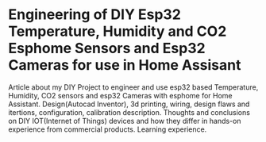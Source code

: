 # Engineering of DIY Esp32 Temperature, Humidity and CO2 Esphome Sensors and Esp32 Cameras for use in Home Assisant
Article about my DIY Project to engineer and use esp32 based Temperature, Humidity, CO2 sensors and esp32 Cameras with esphome for Home Assistant. Design(Autocad Inventor), 3d printing, wiring, design flaws and itertions, configuration, calibration description. Thoughts and conclusions on DIY IOT(Internet of Things) devices and how they differ in hands-on experience from commercial products. Learning experience.
